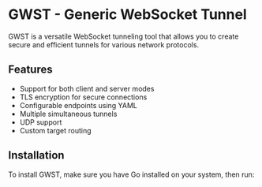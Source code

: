 # GWST - Generic WebSocket Tunnel

GWST is a versatile WebSocket tunneling tool that allows you to create secure and efficient tunnels for various network protocols.

## Features

- Support for both client and server modes
- TLS encryption for secure connections
- Configurable endpoints using YAML
- Multiple simultaneous tunnels
- UDP support
- Custom target routing

## Installation

To install GWST, make sure you have Go installed on your system, then run:

